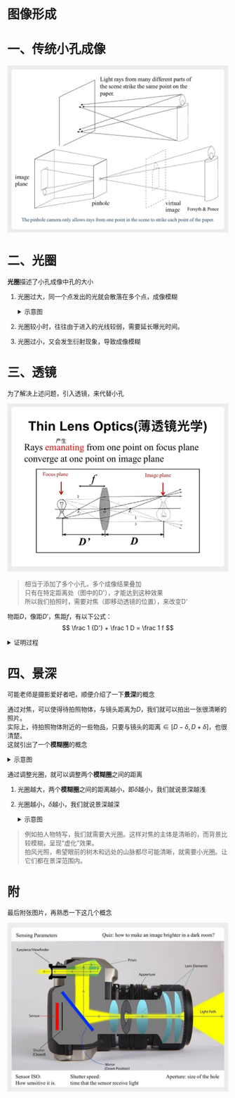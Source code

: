 # 图像形成

# 一、传统小孔成像

![pinhole](pngs/pinhole.png)

# 二、光圈

**光圈**描述了小孔成像中孔的大小

1. 光圈过大，同一个点发出的光就会散落在多个点，成像模糊

    <details>
    <summary>示意图</summary>

    ![aperture](pngs/aperture.png)

    </details>

2. 光圈较小时，往往由于进入的光线较弱，需要延长曝光时间。
3. 光圈过小，又会发生衍射现象，导致成像模糊

# 三、透镜

为了解决上述问题，引入透镜，来代替小孔

![lens](pngs/lens.png)
> 相当于添加了多个小孔，多个成像结果叠加  
> 只有在特定距离处（图中的D'），才能达到这种效果  
> 所以我们拍照时，需要对焦（即移动透镜的位置），来改变D'

物距$D$，像距$D'$，焦距$f$，有以下公式：
$$
\frac 1 {D'} + \frac 1 D = \frac 1 f
$$

<details>
<summary>证明过程</summary>

![equation](pngs/lens_equation.png)

</details>


# 四、景深

可能老师是摄影爱好者吧，顺便介绍了一下**景深**的概念

通过对焦，可以使得待拍照物体，与镜头距离为$D$，我们就可以拍出一张很清晰的照片。  
实际上，待拍照物体附近的一些物品，只要与镜头的距离$\in [D-\delta, D+\delta]$，也很清楚。  
这就引出了一个**模糊圈**的概念

<details>
<summary>示意图</summary>

![circle](pngs/circle.png)
> 处于两个模糊圈之间的物体，成像都比较清晰

</details>

通过调整光圈，就可以调整两个**模糊圈**之间的距离
1. 光圈越大，两个**模糊圈**之间的距离越小，即$\delta$越小，我们就说景深越浅
2. 光圈越小，$\delta$越小，我们就说景深越深

    <details>
    <summary>示意图</summary>

    ![depth](pngs/depth_field.png)

    </details>

> 例如拍人物特写，我们就需要大光圈。这样对焦的主体是清晰的，而背景比较模糊，呈现“虚化”效果。  
> 拍风光照，希望眼前的树木和远处的山脉都尽可能清晰，就需要小光圈。让它们都在景深范围内。

# 附

最后附张图片，再熟悉一下这几个概念

![camera](pngs/camera.png)
